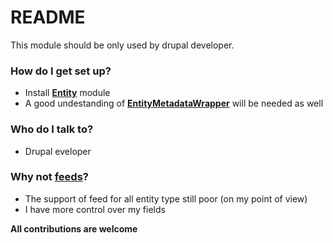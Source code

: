# README #

This module should be only used by drupal developer.

### How do I get set up? ###

* Install [**Entity**](https://www.drupal.org/project/entity) module
* A good undestanding of [**EntityMetadataWrapper**](http://www.mediacurrent.com/blog/entity-metadata-wrapper) will be needed as well

### Who do I talk to? ###

* Drupal eveloper

### Why not [**feeds**](https://www.drupal.org/project/feeds)? ###

* The support of feed for all entity type still poor (on my point of view)
* I have more control over my fields

**All contributions are welcome**